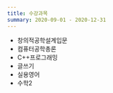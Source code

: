 ```yaml
---
title: 수강과목
summary: 2020-09-01 - 2020-12-31
---
```


- 창의적공학설계입문
- 컴퓨터공학총론
- C++프로그래밍
- 글쓰기
- 실용영어
- 수학2